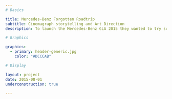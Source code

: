 ```yaml
---
# Basics

title: Mercedes-Benz Forgotten Roadtrip
subtitle: Cinemagraph storytelling and Art Direction
description: To launch the Mercedes-Benz GLA 2015 they wanted to try something a little different. Rather than shooting out a normal TV spot they involved Jung von Matt, B-reel and myself to create a vast interactive narrative. As the reader scrolls down the piece, Ryan's memory comes back and hurls him through a journey through the desert and into the city of Los Angeles.

# Graphics

graphics:
  - primary: header-generic.jpg
    color: "#DCCCAB"

# Display

layout: project
date: 2015-08-01
underconstruction: true

---
```

 
